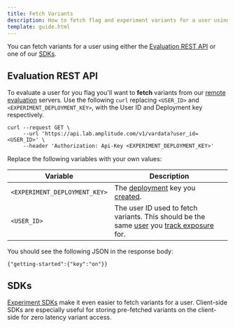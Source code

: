 ```yaml
---
title: Fetch Variants
description: How to fetch flag and experiment variants for a user using various methods.
template: guide.html
---
```


You can fetch variants for a user using either the [Evaluation REST API](../../apis/evaluation-api.md) or one of our [SDKs](../../index.md#sdks).

## Evaluation REST API

To evaluate a user for you flag you'll want to **fetch** variants from our [remote evaluation](../../general/evaluation/remote-evaluation.md) servers. Use the following `curl` replacing `<USER_ID>` and `<EXPERIMENT_DEPLOYMENT_KEY>`, with the User ID and Deployment key respectively.

```
curl --request GET \
     --url 'https://api.lab.amplitude.com/v1/vardata?user_id=<USER_ID>' \
     --header 'Authorization: Api-Key <EXPERIMENT_DEPLOYMENT_KEY>'
```

Replace the following variables with your own values:

| <div class='big-column'>Variable</div> | Description |
| --- | --- |
|   `<EXPERIMENT_DEPLOYMENT_KEY>` | The [deployment](../../general/data-model.md#deployments) key you [created](./create-a-deployment.md). |
| `<USER_ID>` | The user ID used to fetch variants. This should be the same [user](../../general/data-model.md#users) you [track exposure](./track-exposure.md) for. |

You should see the following JSON in the response body:

```
{"getting-started":{"key":"on"}}
```

## SDKs

[Experiment SDKs](../../index.md#sdks) make it even easier to fetch variants for a user. Client-side SDKs are especially useful for storing pre-fetched variants on the client-side for zero latency variant access.
